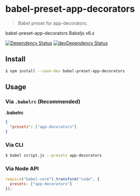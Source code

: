 # babel-preset-app-decorators

> Babel preset for app-decorators.

babel-preset-app-decorators Babeljs v6.x

<p>
    <a href="https://david-dm.org/SerkanSipahi/app-decorators?path=packages/babel-preset-app-decorators"><img src="https://david-dm.org/SerkanSipahi/david.svg" alt="Dependency Status"></a>
    <a href="https://david-dm.org/SerkanSipahi/app-decorators?path=packages/babel-preset-app-decorators&type=dev"><img src="https://david-dm.org/SerkanSipahi/david/dev-status.svg" alt="devDependency Status"></a>
</p>


## Install

```sh
$ npm install --save-dev babel-preset-app-decorators
```

## Usage

### Via `.babelrc` (Recommended)

**.babelrc**

```json
{
  "presets": ["app-decorators"]
}
```

### Via CLI

```sh
$ babel script.js --presets app-decorators 
```

### Via Node API

```javascript
require("babel-core").transform("code", {
  presets: ["app-decorators"]
});
```